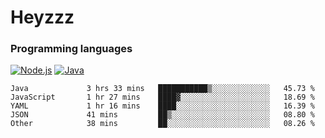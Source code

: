 # Heyzzz  

### Programming languages  

[![Node.js](https://img.shields.io/badge/-Node.js-262626?style=for-the-badge)](https://nodejs.org)
[![Java](https://img.shields.io/badge/-Java-262626?style=for-the-badge)](https://java.com)

<!--START_SECTION:waka-->

```text
Java             3 hrs 33 mins   ███████████▒░░░░░░░░░░░░░   45.73 %
JavaScript       1 hr 27 mins    ████▓░░░░░░░░░░░░░░░░░░░░   18.69 %
YAML             1 hr 16 mins    ████░░░░░░░░░░░░░░░░░░░░░   16.39 %
JSON             41 mins         ██▒░░░░░░░░░░░░░░░░░░░░░░   08.80 %
Other            38 mins         ██░░░░░░░░░░░░░░░░░░░░░░░   08.26 %
```

<!--END_SECTION:waka-->
